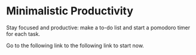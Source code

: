 # Minimalistic Productivity

Stay focused and productive: make a to-do list and start a pomodoro timer for each task.

Go to the following link to the following link to start now.

